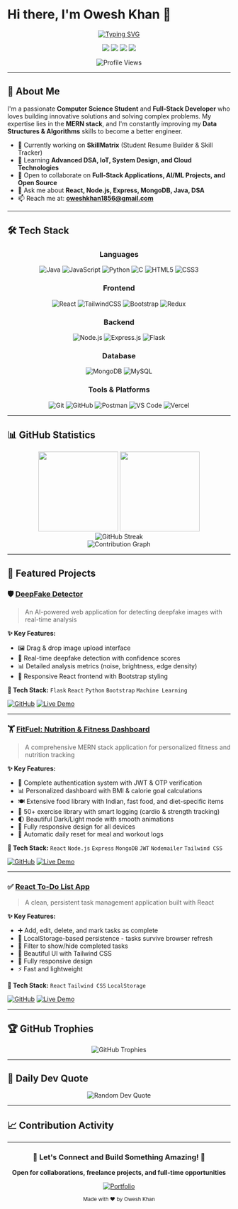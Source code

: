 # Hi there, I'm Owesh Khan 👋

<div align="center">
  
  [![Typing SVG](https://readme-typing-svg.herokuapp.com?font=Fira+Code&weight=600&size=28&pause=1000&color=3B82F6&center=true&vCenter=true&width=600&lines=B.Tech+Computer+Science+Student;MERN+Stack+Developer;DSA+Enthusiast;Full+Stack+Web+Developer)](https://git.io/typing-svg)
  
  <p>
    <a href="mailto:oweshkhan1856@gmail.com"><img src="https://img.shields.io/badge/Email-D14836?style=for-the-badge&logo=gmail&logoColor=white"/></a>
    <a href="https://linkedin.com/in/owesh-khan"><img src="https://img.shields.io/badge/LinkedIn-0077B5?style=for-the-badge&logo=linkedin&logoColor=white"/></a>
    <a href="https://owesh74.github.io/owesh/"><img src="https://img.shields.io/badge/Portfolio-000000?style=for-the-badge&logo=vercel&logoColor=white"/></a>
    <a href="https://github.com/owesh74"><img src="https://img.shields.io/badge/GitHub-100000?style=for-the-badge&logo=github&logoColor=white"/></a>
  </p>
  
  ![Profile Views](https://komarev.com/ghpvc/?username=owesh74&color=blueviolet&style=for-the-badge)
  
</div>

---

## 🚀 About Me

I'm a passionate **Computer Science Student** and **Full-Stack Developer** who loves building innovative solutions and solving complex problems. My expertise lies in the **MERN stack**, and I'm constantly improving my **Data Structures & Algorithms** skills to become a better engineer.

- 🔭 Currently working on **SkillMatrix** (Student Resume Builder & Skill Tracker)
- 🌱 Learning **Advanced DSA, IoT, System Design, and Cloud Technologies**
- 👯 Open to collaborate on **Full-Stack Applications, AI/ML Projects, and Open Source**
- 💬 Ask me about **React, Node.js, Express, MongoDB, Java, DSA**
- 📫 Reach me at: **oweshkhan1856@gmail.com**

---

## 🛠️ Tech Stack

<div align="center">

### Languages
![Java](https://img.shields.io/badge/Java-ED8B00?style=for-the-badge&logo=openjdk&logoColor=white)
![JavaScript](https://img.shields.io/badge/JavaScript-F7DF1E?style=for-the-badge&logo=javascript&logoColor=black)
![Python](https://img.shields.io/badge/Python-3776AB?style=for-the-badge&logo=python&logoColor=white)
![C](https://img.shields.io/badge/C-00599C?style=for-the-badge&logo=c&logoColor=white)
![HTML5](https://img.shields.io/badge/HTML5-E34F26?style=for-the-badge&logo=html5&logoColor=white)
![CSS3](https://img.shields.io/badge/CSS3-1572B6?style=for-the-badge&logo=css3&logoColor=white)

### Frontend
![React](https://img.shields.io/badge/React-20232A?style=for-the-badge&logo=react&logoColor=61DAFB)
![TailwindCSS](https://img.shields.io/badge/Tailwind_CSS-38B2AC?style=for-the-badge&logo=tailwind-css&logoColor=white)
![Bootstrap](https://img.shields.io/badge/Bootstrap-563D7C?style=for-the-badge&logo=bootstrap&logoColor=white)
![Redux](https://img.shields.io/badge/Redux-593D88?style=for-the-badge&logo=redux&logoColor=white)

### Backend
![Node.js](https://img.shields.io/badge/Node.js-43853D?style=for-the-badge&logo=node.js&logoColor=white)
![Express.js](https://img.shields.io/badge/Express.js-404D59?style=for-the-badge&logo=express&logoColor=white)
![Flask](https://img.shields.io/badge/Flask-000000?style=for-the-badge&logo=flask&logoColor=white)

### Database
![MongoDB](https://img.shields.io/badge/MongoDB-4EA94B?style=for-the-badge&logo=mongodb&logoColor=white)
![MySQL](https://img.shields.io/badge/MySQL-005C84?style=for-the-badge&logo=mysql&logoColor=white)

### Tools & Platforms
![Git](https://img.shields.io/badge/GIT-E44C30?style=for-the-badge&logo=git&logoColor=white)
![GitHub](https://img.shields.io/badge/GitHub-100000?style=for-the-badge&logo=github&logoColor=white)
![Postman](https://img.shields.io/badge/Postman-FF6C37?style=for-the-badge&logo=postman&logoColor=white)
![VS Code](https://img.shields.io/badge/Visual_Studio_Code-0078D4?style=for-the-badge&logo=visual%20studio%20code&logoColor=white)
![Vercel](https://img.shields.io/badge/Vercel-000000?style=for-the-badge&logo=vercel&logoColor=white)

</div>

---

## 📊 GitHub Statistics

<div align="center">
  <img height="180em" src="https://github-readme-stats.vercel.app/api?username=owesh74&show_icons=true&theme=tokyonight&include_all_commits=true&count_private=true&hide_border=true&bg_color=0D1117"/>
  <img height="180em" src="https://github-readme-stats.vercel.app/api/top-langs/?username=owesh74&layout=compact&theme=tokyonight&hide_border=true&bg_color=0D1117"/>
</div>

<div align="center">
  <img src="https://github-readme-streak-stats.herokuapp.com/?user=owesh74&theme=tokyonight&hide_border=true&background=0D1117" alt="GitHub Streak" />
</div>

<div align="center">
  <img src="https://github-readme-activity-graph.vercel.app/graph?username=owesh74&theme=tokyo-night&hide_border=true&bg_color=0D1117" alt="Contribution Graph" />
</div>

---

## 🎯 Featured Projects

### 🛡️ [DeepFake Detector](https://deep-fake-detector-owesh74s-projects.vercel.app/)
> An AI-powered web application for detecting deepfake images with real-time analysis

**✨ Key Features:**
- 🖼️ Drag & drop image upload interface
- 🤖 Real-time deepfake detection with confidence scores
- 📊 Detailed analysis metrics (noise, brightness, edge density)
- 📱 Responsive React frontend with Bootstrap styling

**🔧 Tech Stack:** `Flask` `React` `Python` `Bootstrap` `Machine Learning`

[![GitHub](https://img.shields.io/badge/View_Code-100000?style=for-the-badge&logo=github&logoColor=white)](https://github.com/owesh74/DeepFake-Detector)
[![Live Demo](https://img.shields.io/badge/Live_Demo-00C7B7?style=for-the-badge&logo=vercel&logoColor=white)](https://deep-fake-detector-owesh74s-projects.vercel.app/)

---

### 🏋️ [FitFuel: Nutrition & Fitness Dashboard](https://my-fitfuel.vercel.app/)
> A comprehensive MERN stack application for personalized fitness and nutrition tracking

**✨ Key Features:**
- 🔐 Complete authentication system with JWT & OTP verification
- 📊 Personalized dashboard with BMI & calorie goal calculations
- 🍽️ Extensive food library with Indian, fast food, and diet-specific items
- 💪 50+ exercise library with smart logging (cardio & strength tracking)
- 🌓 Beautiful Dark/Light mode with smooth animations
- 📱 Fully responsive design for all devices
- 🔄 Automatic daily reset for meal and workout logs

**🔧 Tech Stack:** `React` `Node.js` `Express` `MongoDB` `JWT` `Nodemailer` `Tailwind CSS`

[![GitHub](https://img.shields.io/badge/View_Code-100000?style=for-the-badge&logo=github&logoColor=white)](https://github.com/owesh74/FitFuel-V2)
[![Live Demo](https://img.shields.io/badge/Live_Demo-00C7B7?style=for-the-badge&logo=vercel&logoColor=white)](https://my-fitfuel.vercel.app/)

---

### ✅ [React To-Do List App](https://oweshs-todo-app-react.vercel.app/)
> A clean, persistent task management application built with React

**✨ Key Features:**
- ➕ Add, edit, delete, and mark tasks as complete
- 💾 LocalStorage-based persistence - tasks survive browser refresh
- 🎯 Filter to show/hide completed tasks
- 🎨 Beautiful UI with Tailwind CSS
- 📱 Fully responsive design
- ⚡ Fast and lightweight

**🔧 Tech Stack:** `React` `Tailwind CSS` `LocalStorage`

[![GitHub](https://img.shields.io/badge/View_Code-100000?style=for-the-badge&logo=github&logoColor=white)](https://github.com/owesh74/Todo-App-React)
[![Live Demo](https://img.shields.io/badge/Live_Demo-00C7B7?style=for-the-badge&logo=vercel&logoColor=white)](https://oweshs-todo-app-react.vercel.app/)

---

## 🏆 GitHub Trophies

<div align="center">
  <img src="https://github-profile-trophy.vercel.app/?username=owesh74&theme=tokyonight&no-frame=true&no-bg=false&margin-w=4&column=7" alt="GitHub Trophies" />
</div>

---

## 💭 Daily Dev Quote

<div align="center">
  <img src="https://quotes-github-readme.vercel.app/api?type=horizontal&theme=tokyonight" alt="Random Dev Quote" />
</div>

---

## 📈 Contribution Activity

<!--START_SECTION:activity-->
<!--END_SECTION:activity-->

---

<div align="center">
  
  ### 💬 Let's Connect and Build Something Amazing! 🚀
  
  **Open for collaborations, freelance projects, and full-time opportunities**
  
  [![Portfolio](https://img.shields.io/badge/🌐_Portfolio-Visit_Now-blue?style=for-the-badge)](https://owesh74.github.io/owesh/)
  
  <sub>Made with ❤️ by Owesh Khan</sub>
  
</div>
